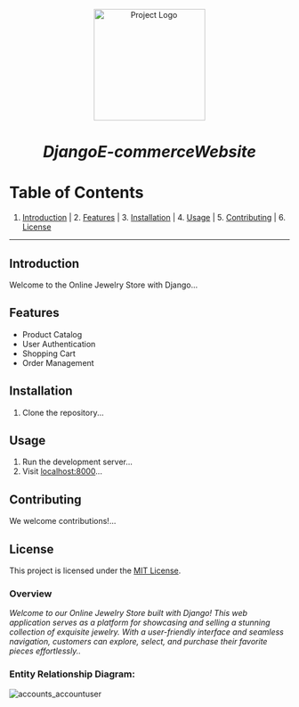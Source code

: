 <p align="center" style="display: flex; flex-direction: column; align-items: center; justify-content: center; height: 200px;">
  <img src="https://res.cloudinary.com/deztgvefu/image/upload/v1706426486/template_images/cute-little-pink-cat-watercolor-png_2_kxmwtq.webp" alt="Project Logo" width="200">
</p>

# <p align="center">*DjangoE-commerceWebsite*</p>

# Table of Contents

1. [Introduction](#introduction) | 2. [Features](#features) | 3. [Installation](#installation) | 4. [Usage](#usage) | 5. [Contributing](#contributing) | 6. [License](#license)

---

## Introduction

Welcome to the Online Jewelry Store with Django...

## Features

- Product Catalog
- User Authentication
- Shopping Cart
- Order Management

## Installation

1. Clone the repository...

## Usage

1. Run the development server...
2. Visit [localhost:8000](http://localhost:8000)...

## Contributing

We welcome contributions!...

## License

This project is licensed under the [MIT License](LICENSE).


### Overview 
*Welcome to our Online Jewelry Store built with Django! This web application serves as a platform for showcasing and selling a stunning collection of exquisite jewelry. With a user-friendly interface and seamless navigation, customers can explore, select, and purchase their favorite pieces effortlessly..*</p> 
### Entity Relationship Diagram:
![accounts_accountuser](https://github.com/BeatrisIlieve/DjangoE-commerceWebsite/assets/122045435/9be83e6b-b8f3-410c-bed4-495924d5409c)
